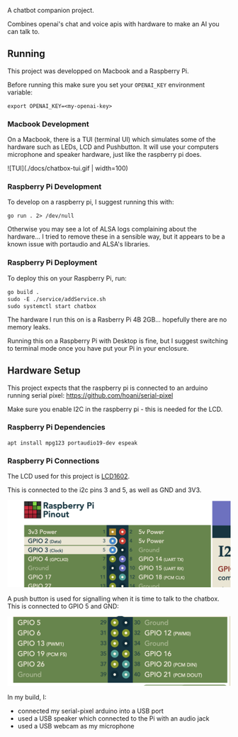 A chatbot companion project.

Combines openai's chat and voice apis with hardware to make an AI you can talk to.

## Running

This project was developped on Macbook and a Raspberry Pi.

Before running this make sure you set your `OPENAI_KEY` environment variable:

```
export OPENAI_KEY=<my-openai-key>
```

### Macbook Development

On a Macbook, there is a TUI (terminal UI) which simulates some of the hardware such as LEDs, LCD and Pushbutton. It will use your computers microphone and speaker hardware, just like the raspberry pi does.

![TUI](./docs/chatbox-tui.gif | width=100)

### Raspberry Pi Development

To develop on a raspberry pi, I suggest running this with:

```
go run . 2> /dev/null
```

Otherwise you may see a lot of ALSA logs complaining about the hardware... I tried to remove these in a sensible way, but it appears to be a known issue with portaudio and ALSA's libraries.

### Raspberry Pi Deployment

To deploy this on your Raspberry Pi, run:

```
go build .
sudo -E ./service/addService.sh
sudo systemctl start chatbox
```

The hardware I run this on is a Rasberry Pi 4B 2GB... hopefully there are no memory leaks.

Running this on a Raspberry Pi with Desktop is fine, but I suggest switching to terminal mode once you have put your Pi in your enclosure.

## Hardware Setup

This project expects that the raspberry pi is connected to an arduino running serial pixel: https://github.com/hoani/serial-pixel

Make sure you enable I2C in the raspberry pi - this is needed for the LCD.

### Raspberry Pi Dependencies

```
apt install mpg123 portaudio19-dev espeak
```

### Raspberry Pi Connections

The LCD used for this project is [LCD1602](https://www.waveshare.com/wiki/LCD1602_RGB_Module).

This is connected to the i2c pins 3 and 5, as well as GND and 3V3.

![i2c lcd connections](./docs/i2cpinout.png)

A push button is used for signalling when it is time to talk to the chatbox. This is connected to GPIO 5 and GND:

![pushbutton connections](./docs/pbpinout.png)


In my build, I:
* connected my serial-pixel arduino into a USB port
* used a USB speaker which connected to the Pi with an audio jack
* used a USB webcam as my microphone

